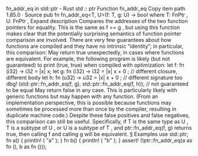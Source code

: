 fn_addr_eq in std::ptr - Rust
std
::
ptr
Function
fn_addr_eq
Copy item path
1.85.0
·
Source
pub fn fn_addr_eq<T, U>(f: T, g: U) ->
bool
where
    T:
FnPtr
,
    U:
FnPtr
,
Expand description
Compares the
addresses
of the two function pointers for equality.
This is the same as
f == g
, but using this function makes clear that the potentially
surprising semantics of function pointer comparison are involved.
There are
very few guarantees
about how functions are compiled and they have no intrinsic
“identity”; in particular, this comparison:
May return
true
unexpectedly, in cases where functions are equivalent.
For example, the following program is likely (but not guaranteed) to print
(true, true)
when compiled with optimization:
let
f:
fn
(i32) -> i32 = |x| x;
let
g:
fn
(i32) -> i32 = |x| x +
0
;
// different closure, different body
let
h:
fn
(u32) -> u32 = |x| x +
0
;
// different signature too
dbg!
(std::ptr::fn_addr_eq(f, g), std::ptr::fn_addr_eq(f, h));
// not guaranteed to be equal
May return
false
in any case.
This is particularly likely with generic functions but may happen with any function.
(From an implementation perspective, this is possible because functions may sometimes be
processed more than once by the compiler, resulting in duplicate machine code.)
Despite these false positives and false negatives, this comparison can still be useful.
Specifically, if
T
is the same type as
U
,
T
is a
subtype
of
U
, or
U
is a
subtype
of
T
, and
ptr::fn_addr_eq(f, g)
returns true,
then calling
f
and calling
g
will be equivalent.
§
Examples
use
std::ptr;
fn
a() {
println!
(
"a"
); }
fn
b() {
println!
(
"b"
); }
assert!
(!ptr::fn_addr_eq(a
as fn
(), b
as fn
()));